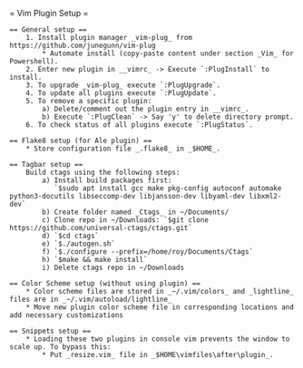 = Vim Plugin Setup =

    == General setup ==
        1. Install plugin manager _vim-plug_ from https://github.com/junegunn/vim-plug
            * Automate install (copy-paste content under section _Vim_ for Powershell).
        2. Enter new plugin in __vimrc_ -> Execute `:PlugInstall` to install.
        3. To upgrade _vim-plug_ execute `:PlugUpgrade`.
        4. To update all plugins execute `:PlugUpdate`.
        5. To remove a specific plugin:
            a) Delete/comment out the plugin entry in __vimrc_.
            b) Execute `:PlugClean` -> Say 'y' to delete directory prompt.
        6. To check status of all plugins execute `:PlugStatus`.

    == Flake8 setup (for Ale plugin) ==
        * Store configuration file _.flake8_ in _$HOME_.

    == Tagbar setup ==
        Build ctags using the following steps:
            a) Install build packages first:
               `$sudo apt install gcc make pkg-config autoconf automake python3-docutils libseccomp-dev libjansson-dev libyaml-dev libxml2-dev`
            b) Create folder named _Ctags_ in ~/Documents/
            c) Clone repo in ~/Downloads: `$git clone https://github.com/universal-ctags/ctags.git`
            d) `$cd ctags`
            e) `$./autogen.sh`
            f) `$./configure --prefix=/home/roy/Documents/Ctags`
            h) `$make && make install`
            i) Delete ctags repo in ~/Downloads

    == Color Scheme setup (without using plugin) ==
        * Color scheme files are stored in _~/.vim/colors_ and _lightline_ files are in _~/.vim/autoload/lightline_
        * Move new plugin color scheme file in corresponding locations and add necessary customizations

    == Snippets setup ==
        * Loading these two plugins in console vim prevents the window to scale up. To bypass this:
            * Put _resize.vim_ file in _$HOME\vimfiles\after\plugin_.

